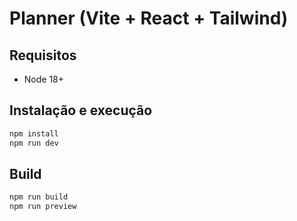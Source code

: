 # Planner (Vite + React + Tailwind)

## Requisitos
- Node 18+

## Instalação e execução
```bash
npm install
npm run dev
```

## Build
```bash
npm run build
npm run preview
```
